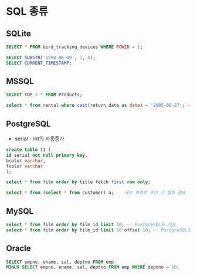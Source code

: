 # SQL 종류
## SQLite
```SQL
SELECT * FROM bird_tracking_devices WHERE ROWID = 1;

SELECT SUBSTR('1994-06-09', 1, 4);
SELECT CURRENT_TIMESTAMP;
```
## MSSQL
```SQL
SELECT TOP 3 * FROM Products;

select * from rental where cast(return_date as date) = '2005-05-27'; -- PostgreSQL도 가능
```
## PostgreSQL
- serial - int의 자동증가
```SQL
create table t1 (
id serial not null primary key,
bcolor varchar,
fcolor varchar
);

select * from film order by title fetch first row only;

select * from (select * from customer) a; -- 서브 쿼리로 조인 시 별칭 필요
```
## MySQL
```SQL
select * from film order by film_id limit 10; -- PostgreSQL도 가능
select * from film order by film_id limit 10 offset 10; -- PostgreSQL도 가능
```
## Oracle
```SQL
SELECT empno, ename, sal, deptno FROM emp
MINUS SELECT empno, ename, sal, deptno FROM emp WHERE deptno = 10;
```

